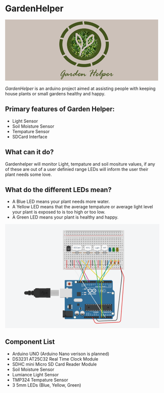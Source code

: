 # GardenHelper
![alt text](https://github.com/natgray/GardenHelper/blob/master/GardenHelper/GardenHelperLogo.png "Garden Helper Logo")

*GardenHelper* is an arduino project aimed at assisting people with keeping house plants or small gardens healthy and happy.

## Primary features of Garden Helper:
- Light Sensor
- Soil Moisture Sensor
- Tempature Sensor
- SDCard Interface

## What can it do?
Gardenhelper will monitor Light, tempature and soil mositure values, if any of these are out of a user definied range LEDs will inform the user their plant needs some love. 

## What do the different LEDs mean?
- A Blue LED means your plant needs more water.
- A Yellow LED means that the average tempature or average light level your plant is exposed to is too high or too low.
- A Green LED means your plant is healthy and happy.

![alt text](https://github.com/natgray/GardenHelper/blob/master/GardenHelper/CircuitOverview.png "Circuit Overview")

## Component List
- Arduino UNO (Arduino Nano verison is planned)
- DS3231 AT25C32 Real Time Clock Module
- SDHC mini Micro SD Card Reader Module
- Soil Moisture Sensor
- Lumiance Light Sensor
- TMP324 Tempature Sensor
- 3 5mm LEDs (Blue, Yellow, Green)

